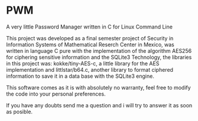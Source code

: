# PWM
A very little Password Manager written in C for Linux Command Line

This project was developed as a final semester project of Security in Information Systems of Mathematical Reserch Center in Mexico, was written in language C pure with the implementation of the algorithm AES256 for ciphering sensitive information and the SQLite3 Technology, the libraries in this project was: kokke/tiny-AES-c, a little library for the AES implementation and  littlstar/b64.c, another library to format ciphered information to save it in a data base with the SQLite3 engine.

This software comes as it is with absolutely no warranty, feel free to modify the code into your personal preferences.

If you have any doubts send me a question and i will try to answer it as soon as posible.
 
